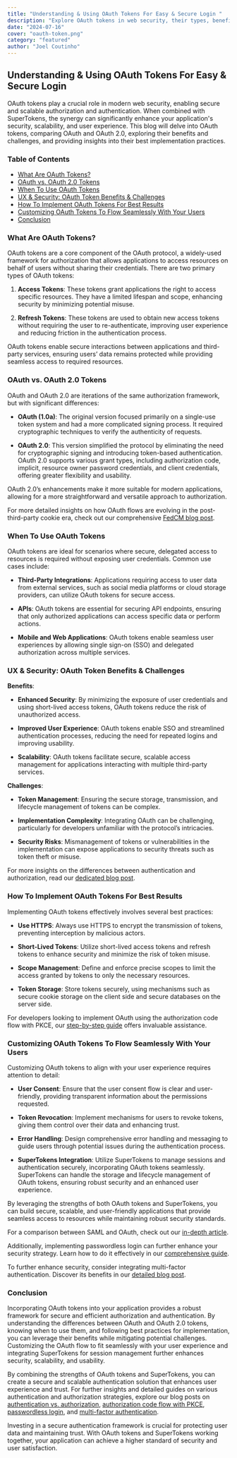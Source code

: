 ```yaml
---
title: "Understanding & Using OAuth Tokens For Easy & Secure Login "
description: "Explore OAuth tokens in web security, their types, benefits, and best practices. Learn to implement and customize OAuth flows for optimal security and user experience."
date: "2024-07-16"
cover: "oauth-token.png"
category: "featured"
author: "Joel Coutinho"
---
```


## Understanding & Using OAuth Tokens For Easy & Secure Login 

OAuth tokens play a crucial role in modern web security, enabling secure and scalable authorization and authentication. When combined with SuperTokens, the synergy can significantly enhance your application's security, scalability, and user experience. This blog will delve into OAuth tokens, comparing OAuth and OAuth 2.0, exploring their benefits and challenges, and providing insights into their best implementation practices.

### Table of Contents
- [What Are OAuth Tokens?](#what-are-oauth-tokens)
- [OAuth vs. OAuth 2.0 Tokens](#oauth-vs-oauth-20-tokens)
- [When To Use OAuth Tokens](#when-to-use-oauth-tokens)
- [UX & Security: OAuth Token Benefits & Challenges](#ux--security-oauth-token-benefits--challenges)
- [How To Implement OAuth Tokens For Best Results](#how-to-implement-oauth-tokens-for-best-results)
- [Customizing OAuth Tokens To Flow Seamlessly With Your Users](#customizing-oauth-tokens-to-flow-seamlessly-with-your-users)
- [Conclusion](#conclusion)

### What Are OAuth Tokens?

OAuth tokens are a core component of the OAuth protocol, a widely-used framework for authorization that allows applications to access resources on behalf of users without sharing their credentials. There are two primary types of OAuth tokens:

1. **Access Tokens**: These tokens grant applications the right to access specific resources. They have a limited lifespan and scope, enhancing security by minimizing potential misuse.
   
2. **Refresh Tokens**: These tokens are used to obtain new access tokens without requiring the user to re-authenticate, improving user experience and reducing friction in the authentication process.

OAuth tokens enable secure interactions between applications and third-party services, ensuring users’ data remains protected while providing seamless access to required resources.

### OAuth vs. OAuth 2.0 Tokens

OAuth and OAuth 2.0 are iterations of the same authorization framework, but with significant differences:

- **OAuth (1.0a)**: The original version focused primarily on a single-use token system and had a more complicated signing process. It required cryptographic techniques to verify the authenticity of requests.
  
- **OAuth 2.0**: This version simplified the protocol by eliminating the need for cryptographic signing and introducing token-based authentication. OAuth 2.0 supports various grant types, including authorization code, implicit, resource owner password credentials, and client credentials, offering greater flexibility and usability.

OAuth 2.0’s enhancements make it more suitable for modern applications, allowing for a more straightforward and versatile approach to authorization.

For more detailed insights on how OAuth flows are evolving in the post-third-party cookie era, check out our comprehensive [FedCM blog post](https://supertokens.com/blog/fedcm-how-are-oauth-flows-affected-in-the-post-third-party-cookie-era).

### When To Use OAuth Tokens

OAuth tokens are ideal for scenarios where secure, delegated access to resources is required without exposing user credentials. Common use cases include:

- **Third-Party Integrations**: Applications requiring access to user data from external services, such as social media platforms or cloud storage providers, can utilize OAuth tokens for secure access.
  
- **APIs**: OAuth tokens are essential for securing API endpoints, ensuring that only authorized applications can access specific data or perform actions.
  
- **Mobile and Web Applications**: OAuth tokens enable seamless user experiences by allowing single sign-on (SSO) and delegated authorization across multiple services.

### UX & Security: OAuth Token Benefits & Challenges

**Benefits**:

- **Enhanced Security**: By minimizing the exposure of user credentials and using short-lived access tokens, OAuth tokens reduce the risk of unauthorized access.
  
- **Improved User Experience**: OAuth tokens enable SSO and streamlined authentication processes, reducing the need for repeated logins and improving usability.
  
- **Scalability**: OAuth tokens facilitate secure, scalable access management for applications interacting with multiple third-party services.

**Challenges**:

- **Token Management**: Ensuring the secure storage, transmission, and lifecycle management of tokens can be complex.
  
- **Implementation Complexity**: Integrating OAuth can be challenging, particularly for developers unfamiliar with the protocol’s intricacies.
  
- **Security Risks**: Mismanagement of tokens or vulnerabilities in the implementation can expose applications to security threats such as token theft or misuse.

For more insights on the differences between authentication and authorization, read our [dedicated blog post](https://supertokens.com/blog/authentication-vs-authorization).

### How To Implement OAuth Tokens For Best Results

Implementing OAuth tokens effectively involves several best practices:

- **Use HTTPS**: Always use HTTPS to encrypt the transmission of tokens, preventing interception by malicious actors.
  
- **Short-Lived Tokens**: Utilize short-lived access tokens and refresh tokens to enhance security and minimize the risk of token misuse.
  
- **Scope Management**: Define and enforce precise scopes to limit the access granted by tokens to only the necessary resources.
  
- **Token Storage**: Store tokens securely, using mechanisms such as secure cookie storage on the client side and secure databases on the server side.
  

For developers looking to implement OAuth using the authorization code flow with PKCE, our [step-by-step guide](https://supertokens.com/blog/authorization-code-flow-with-pkce) offers invaluable assistance.

### Customizing OAuth Tokens To Flow Seamlessly With Your Users

Customizing OAuth tokens to align with your user experience requires attention to detail:

- **User Consent**: Ensure that the user consent flow is clear and user-friendly, providing transparent information about the permissions requested.
  
- **Token Revocation**: Implement mechanisms for users to revoke tokens, giving them control over their data and enhancing trust.
  
- **Error Handling**: Design comprehensive error handling and messaging to guide users through potential issues during the authentication process.
  
- **SuperTokens Integration**: Utilize SuperTokens to manage sessions and authentication securely, incorporating OAuth tokens seamlessly. SuperTokens can handle the storage and lifecycle management of OAuth tokens, ensuring robust security and an enhanced user experience.

By leveraging the strengths of both OAuth tokens and SuperTokens, you can build secure, scalable, and user-friendly applications that provide seamless access to resources while maintaining robust security standards.

For a comparison between SAML and OAuth, check out our [in-depth article](https://supertokens.com/blog/saml-vs-oauth).

Additionally, implementing passwordless login can further enhance your security strategy. Learn how to do it effectively in our [comprehensive guide](https://supertokens.com/blog/a-guide-to-implementing-passwordless-login).

To further enhance security, consider integrating multi-factor authentication. Discover its benefits in our [detailed blog post](https://supertokens.com/blog/benefits-of-multi-factor-authentication).

### Conclusion

Incorporating OAuth tokens into your application provides a robust framework for secure and efficient authorization and authentication. By understanding the differences between OAuth and OAuth 2.0 tokens, knowing when to use them, and following best practices for implementation, you can leverage their benefits while mitigating potential challenges. Customizing the OAuth flow to fit seamlessly with your user experience and integrating SuperTokens for session management further enhances security, scalability, and usability.

By combining the strengths of OAuth tokens and SuperTokens, you can create a secure and scalable authentication solution that enhances user experience and trust. For further insights and detailed guides on various authentication and authorization strategies, explore our blog posts on [authentication vs. authorization](https://supertokens.com/blog/authentication-vs-authorization), [authorization code flow with PKCE](https://supertokens.com/blog/authorization-code-flow-with-pkce), [passwordless login](https://supertokens.com/blog/a-guide-to-implementing-passwordless-login), and [multi-factor authentication](https://supertokens.com/blog/benefits-of-multi-factor-authentication).

Investing in a secure authentication framework is crucial for protecting user data and maintaining trust. With OAuth tokens and SuperTokens working together, your application can achieve a higher standard of security and user satisfaction.
